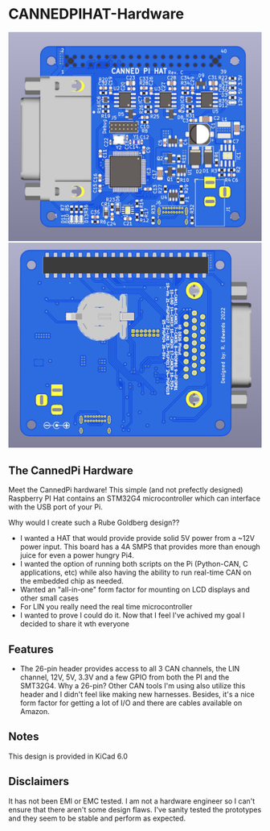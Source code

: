 # CANNEDPIHAT-Hardware
 
![CannedPiHat Front](https://github.com/ryedwards/CANNEDPIHAT-Hardware/blob/main/images/CannedPIHat_3DView.jpg?raw=true)
![CannedPiHat Front](https://github.com/ryedwards/CANNEDPIHAT-Hardware/blob/main/images/CannedPIHat_3DView_back.jpg?raw=true)

## The CannedPi Hardware
Meet the CannedPi hardware!  This simple (and not prefectly designed) Raspberry PI Hat contains an STM32G4 microcontroller which can interface with the USB port of your Pi.

Why would I create such a Rube Goldberg design??
- I wanted a HAT that would provide provide solid 5V power from a ~12V power input.  This board has a 4A SMPS that provides more than enough juice for even a power hungry Pi4.
- I wanted the option of running both scripts on the Pi (Python-CAN, C applications, etc) while also having the ability to run real-time CAN on the embedded chip as needed.
- Wanted an "all-in-one" form factor for mounting on LCD displays and other small cases
- For LIN you really need the real time microcontroller
- I wanted to prove I could do it.  Now that I feel I've achived my goal I decided to share it wth everyone

## Features
- The 26-pin header provides access to all 3 CAN channels, the LIN channel, 12V, 5V, 3.3V and a few GPIO from both the PI and the SMT32G4.  Why a 26-pin?  Other CAN tools I'm using also utilize this header and I didn't feel like making new harnesses.  Besides, it's a nice form factor for getting a lot of I/O and there are cables available on Amazon.

## Notes
This design is provided in KiCad 6.0

## Disclaimers
It has not been EMI or EMC tested.  I am not a hardware engineer so I can't ensure that there aren't some design flaws.  I've sanity tested the prototypes and they seem to be stable and perform as expected.
